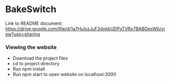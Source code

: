 # BakeSwitch

Link to README document: https://drive.google.com/file/d/1a7HulxzJuF2dxkbUDPxTVRx7BABGesWb/view?usp=sharing

### Viewing the website
- Download the project files 
- cd to project directory 
- Run npm install 
- Run npm start to open website on localhost:3000
